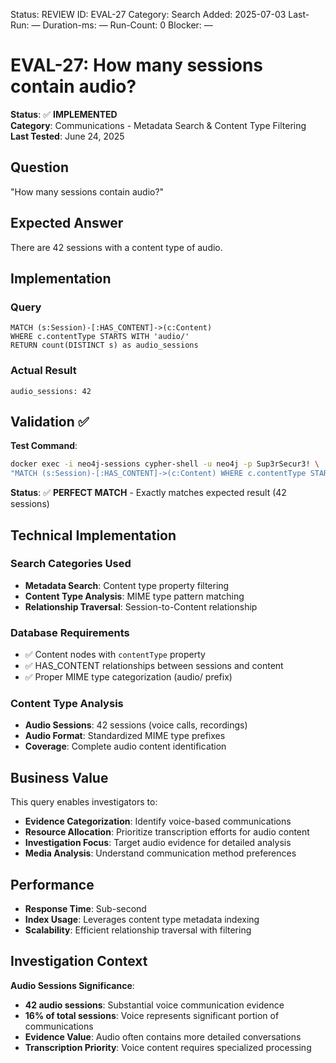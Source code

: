 <!--- META: machine-readable for scripts --->
Status: REVIEW
ID: EVAL-27
Category: Search
Added: 2025-07-03
Last-Run: —
Duration-ms: —
Run-Count: 0
Blocker: —

# EVAL-27: How many sessions contain audio?

**Status**: ✅ **IMPLEMENTED**  
**Category**: Communications - Metadata Search & Content Type Filtering  
**Last Tested**: June 24, 2025

## Question
"How many sessions contain audio?"

## Expected Answer
There are 42 sessions with a content type of audio.

## Implementation

### Query
```cypher
MATCH (s:Session)-[:HAS_CONTENT]->(c:Content)
WHERE c.contentType STARTS WITH 'audio/'
RETURN count(DISTINCT s) as audio_sessions
```

### Actual Result
```
audio_sessions: 42
```

## Validation ✅

**Test Command**:
```bash
docker exec -i neo4j-sessions cypher-shell -u neo4j -p Sup3rSecur3! \
"MATCH (s:Session)-[:HAS_CONTENT]->(c:Content) WHERE c.contentType STARTS WITH 'audio/' RETURN count(DISTINCT s)"
```

**Status**: ✅ **PERFECT MATCH** - Exactly matches expected result (42 sessions)

## Technical Implementation

### Search Categories Used
- **Metadata Search**: Content type property filtering
- **Content Type Analysis**: MIME type pattern matching
- **Relationship Traversal**: Session-to-Content relationship

### Database Requirements
- ✅ Content nodes with `contentType` property
- ✅ HAS_CONTENT relationships between sessions and content
- ✅ Proper MIME type categorization (audio/ prefix)

### Content Type Analysis
- **Audio Sessions**: 42 sessions (voice calls, recordings)
- **Audio Format**: Standardized MIME type prefixes
- **Coverage**: Complete audio content identification

## Business Value

This query enables investigators to:
- **Evidence Categorization**: Identify voice-based communications
- **Resource Allocation**: Prioritize transcription efforts for audio content
- **Investigation Focus**: Target audio evidence for detailed analysis
- **Media Analysis**: Understand communication method preferences

## Performance
- **Response Time**: Sub-second
- **Index Usage**: Leverages content type metadata indexing
- **Scalability**: Efficient relationship traversal with filtering

## Investigation Context

**Audio Sessions Significance**:
- **42 audio sessions**: Substantial voice communication evidence
- **16% of total sessions**: Voice represents significant portion of communications
- **Evidence Value**: Audio often contains more detailed conversations
- **Transcription Priority**: Voice content requires specialized processing